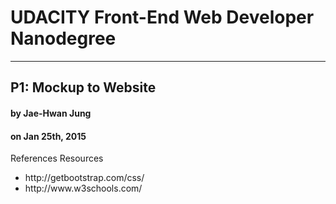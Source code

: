<h1>UDACITY Front-End Web Developer Nanodegree</h1>
<hr>
<h2>P1: Mockup to Website</h2>
<h4>by Jae-Hwan Jung</h4>
<h4>on Jan 25th, 2015</h4>
References Resources
<ul>
<li>http://getbootstrap.com/css/</li>
<li>http://www.w3schools.com/</li>
</ul>